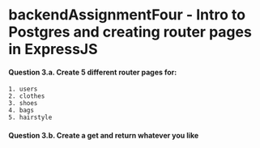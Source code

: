 # backendAssignmentFour - Intro to Postgres and creating router pages in ExpressJS
#### Question 3.a. Create 5 different router pages for:
    1. users
    2. clothes
    3. shoes 
    4. bags
    5. hairstyle

#### Question 3.b. Create a get and return whatever you like